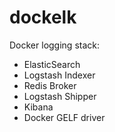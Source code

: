 # dockelk
Docker logging stack: 
 - ElasticSearch 
 - Logstash Indexer
 - Redis Broker
 - Logstash Shipper
 - Kibana
 - Docker GELF driver
